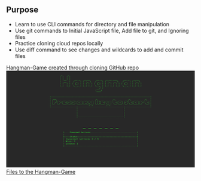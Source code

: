 ## Purpose

- Learn to use CLI commands for directory and file manipulation
- Use git commands to Initial JavaScript file, Add file to git, and Ignoring files
- Practice cloning cloud repos locally
- Use diff command to see changes and wildcards to add and commit files

Hangman-Game created through cloning GitHub repo
![Screenshot](hangman.png)
[Files to the Hangman-Game](https://github.com/Jiah-design/cit281-lab2/tree/main/Hangman-Game)



